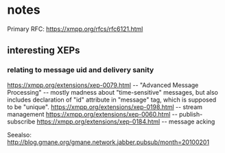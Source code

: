 notes
=====

Primary RFC: https://xmpp.org/rfcs/rfc6121.html



interesting XEPs
----------------

### relating to message uid and delivery sanity

https://xmpp.org/extensions/xep-0079.html -- "Advanced Message Processing" -- mostly madness about "time-sensitive" messages, but also includes declaration of "id" attribute in "message" tag, which is supposed to be "unique".
https://xmpp.org/extensions/xep-0198.html -- stream management
https://xmpp.org/extensions/xep-0060.html -- publish-subscribe
https://xmpp.org/extensions/xep-0184.html -- message acking

Seealso: http://blog.gmane.org/gmane.network.jabber.pubsub/month=20100201


